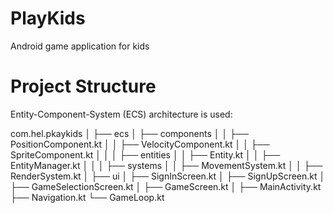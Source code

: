 # PlayKids
Android game application for kids

# Project Structure
Entity-Component-System (ECS) architecture is used:

com.hel.pkaykids
│
├── ecs
│   ├── components
│   │   ├── PositionComponent.kt
│   │   ├── VelocityComponent.kt
│   │   ├── SpriteComponent.kt
│   │
│   ├── entities
│   │   ├── Entity.kt
│   │   ├── EntityManager.kt
│   │
│   ├── systems
│   │   ├── MovementSystem.kt
│   │   ├── RenderSystem.kt
│
├── ui
│   ├── SignInScreen.kt
│   ├── SignUpScreen.kt
│   ├── GameSelectionScreen.kt
│   ├── GameScreen.kt
│
├── MainActivity.kt
├── Navigation.kt
└── GameLoop.kt
